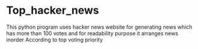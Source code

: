 # Top_hacker_news
This python program uses hacker news website for generating news which has more than 100 votes and for readability purpose it arranges news inorder According to top voting priority
